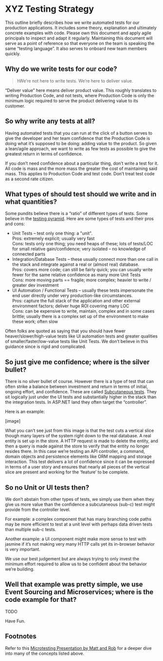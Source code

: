 # XYZ Testing Strategy

This outline briefly describes how we write automated tests for our production applications. It includes some theory, explanation and ultimately concrete examples with code. Please own this document and apply agile principals to inspect and adapt it regularly. Maintaining this document will serve as a point of reference so that everyone on the team is speaking the same “testing language”. It also serves to onboard new team members quickly.

## Why do we write tests for our code?

> hWe’re not here to write tests. We’re here to deliver value.

“Deliver value” here means deliver product value. This roughly translates to writing Production Code, and not tests, where Production Code is only the minimum logic required to serve the product delivering value to its customer.

## So why write any tests at all?

Having automated tests that you can run at the click of a button serves to give the developer and her team confidence that the Production Code is doing what it’s supposed to be doing: adding value to the product. So given a lean/agile approach, we want to write as few tests as possible to give the greatest return in terms of confidence.

If you don’t need confidence about a particular thing, don’t write a test for it. All code is mass and the more mass the greater the cost of maintaining said mass. This applies to Production Code and test code. Don’t treat test code as a second rate citizen.

## What types of should test should we write and in what quantities?

Some pundits believe there is a “ratio” of different types of tests. Some believe in the [testing pyramid](http://martinfowler.com/bliki/TestPyramid.html). Here are some types of tests and their pros and cons:

* Unit Tests – test only one thing: a "unit".  
Pros: extremely explicit; usually very fast  
Cons: tests only one thing; you need heaps of these; lots of tests/LOC for small relative gain/confidence; very isolated – no knowledge of connected parts
* Integration/Database Tests – these usually connect more than one call in the stack and integrate against a real or (almost real) database.  
Pros: covers more code; can still be fairly quick; you can usually write fewer for the same relative confidence as many more Unit Tests  
Cons: more moving parts == fragile; more complex; heavier to write / greater dev investment
* UI Automation / Functional Tests – usually these tests impersonate the end user directly under very production-like circumstances.  
Pros: capture the full stack of the application and other external environment factors; deliver huge ROI covering many LOC  
Cons: can be expensive to write, maintain, complex and in some cases brittle; usually there is a complex set up of the environment to make these work; often slow

Often folks are quoted as saying that you should have fewer heaver/slower/high-value tests like UI automation tests and greater qualities of smaller/faster/low-value tests like Unit Tests. We don’t believe in this guidance since is rigid and complicated.

## So just give me confidence; where is the silver bullet?

There is no silver bullet of course. However there is a type of test that can often strike a balance between investment and return in terms of initial, ongoing effort, and confidence. These are called [Subcutaneous tests](http://martinfowler.com/bliki/SubcutaneousTest.html). They sit logically just under the UI tests and substantially higher in the stack than the integration tests. In ASP.NET land they often target the “controller”.

Here is an example:

[image]

What you can’t see just from this image is that the test cuts a vertical slice though many layers of the system right down to the real database. A real entity is set up in the store. A HTTP request is made to delete the entity, and then a query is made against the store to verify that the entity no longer resides there. In this case we’re testing an API controller, a command, domain objects and persistence elements like ORM mapping and storage interaction. This test delivers a lot of confidence since it can be expressed in terms of a user story and ensures that nearly all pieces of the vertical slice are present and working for the ‘feature’ to be complete.

## So no Unit or UI tests then?

We don’t abstain from other types of tests, we simply use them when they give us more value than the confidence a subcutaneous (sub-c) test might provide from the controller level.

For example: a complex component that has many branching code paths may be more efficient to test at a unit level with perhaps data driven tests than multiple sub-c tests.

Another example: a UI component might make more sense to test with jasmine if it’s not making very many HTTP calls yet its in-browser behavior is very important.

We use our best judgement but are always trying to only invest the minimum effort required to allow us to be confident about the behavior we’re building.

## Well that example was pretty simple, we use Event Sourcing and Microservices; where is the code example for that?

TODO

Have Fun.

## Footnotes

Refer to this [Microtesting Presentation by Matt and Rob](https://github.com/MRCollective/MicrotestingPresentation) for a deeper dive into many of the concepts listed above.
